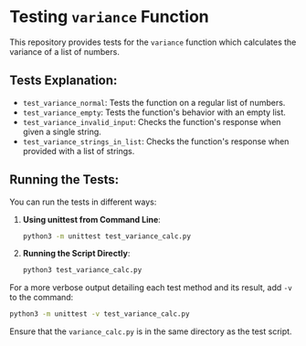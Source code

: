 # Testing `variance` Function

This repository provides tests for the `variance` function which calculates the variance of a list of numbers.

## Tests Explanation:

- `test_variance_normal`: Tests the function on a regular list of numbers.
- `test_variance_empty`: Tests the function's behavior with an empty list.
- `test_variance_invalid_input`: Checks the function's response when given a single string.
- `test_variance_strings_in_list`: Checks the function's response when provided with a list of strings.

## Running the Tests:

You can run the tests in different ways:

1. **Using unittest from Command Line**:
   ```bash
   python3 -m unittest test_variance_calc.py
   ```

2. **Running the Script Directly**:
   ```bash
   python3 test_variance_calc.py
   ```

For a more verbose output detailing each test method and its result, add `-v` to the command:
   ```bash
   python3 -m unittest -v test_variance_calc.py
   ```

Ensure that the `variance_calc.py` is in the same directory as the test script.
